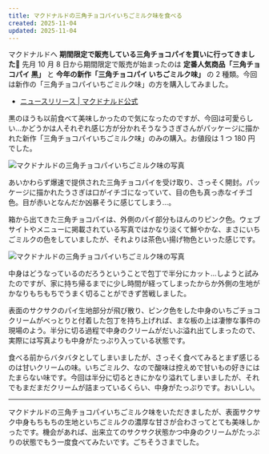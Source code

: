 ```yaml
---
title: マクドナルドの三角チョコパイいちごミルク味を食べる
created: 2025-11-04
updated: 2025-11-04
---
```


マクドナルドへ **期間限定で販売している三角チョコパイを買いに行ってきました🔼** 先月 10 月 8 日から期間限定で販売が始まったのは **定番人気商品「三角チョコパイ 黒」** と **今年の新作「三角チョコパイ いちごミルク味」** の 2 種類。今回は新作の「三角チョコパイいちごミルク味」の方を購入してみました。

- [ニュースリリース | マクドナルド公式](https://www.mcdonalds.co.jp/company/news/2025/1002a/)

黒のほうも以前食べて美味しかったので気になったのですが、今回は可愛らしい…かどうかは人それぞれ感じ方が分かれそうなうさぎさんがパッケージに描かれた新作「三角チョコパイいちごミルク味」のみの購入。お値段は 1 つ 180 円でした。

![マクドナルドの三角チョコパイいちごミルク味の写真](051b91d4-3063-433d-a636-a7162621b100)

あいかわらず爆速で提供された三角チョコパイを受け取り、さっそく開封。パッケージに描かれたうさぎは口がイチゴになっていて、目の色も真っ赤なイチゴ色。目が赤いとなんだか凶暴そうに感じてしまう…。

箱から出てきた三角チョコパイは、外側のパイ部分もほんのりピンク色。ウェブサイトやメニューに掲載されている写真ではかなり淡くて鮮やかな、まさにいちごミルクの色をしていましたが、それよりは茶色い揚げ物色といった感じです。

![マクドナルドの三角チョコパイいちごミルク味の写真](66af26e5-9db6-4bf8-f09e-5419c8b27400)

中身はどうなっているのだろうということで包丁で半分にカット…しようと試みたのですが、家に持ち帰るまでに少し時間が経ってしまったからか外側の生地がかなりもちもちでうまく切ることができず苦戦しました。

表面のサクサクのパイ生地部分が飛び散り、ピンク色をした中身のいちごチョコクリームがべっとりと付着した包丁を持ち上げれば、まな板の上は凄惨な事件の現場のよう。半分に切る過程で中身のクリームがだいぶ溢れ出てしまったので、実際には写真よりも中身がたっぷり入っている状態です。

食べる前からバタバタとしてしまいましたが、さっそく食べてみるとまず感じるのは甘いクリームの味。いちごミルク、なので酸味は控えめで甘いもの好きにはたまらない味です。今回は半分に切るときにかなり溢れてしまいましたが、それでもまだまだクリームが詰まっているくらい、中身がたっぷりです。おいしい。

---

マクドナルドの三角チョコパイいちごミルク味をいただきましたが、表面サクサク中身もちもちの生地といちごミルクの濃厚な甘さが合わさってとても美味しかったです。機会があれば、出来立てのサクサク状態かつ中身のクリームがたっぷりの状態でもう一度食べてみたいです。ごちそうさまでした。
